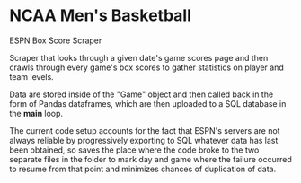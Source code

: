 NCAA Men's Basketball
========

ESPN Box Score Scraper

Scraper that looks through a given date's game scores page and then crawls through every game's box scores to gather statistics on player and team levels.

Data are stored inside of the "Game" object and then called back in the form of Pandas dataframes, which are then uploaded to a SQL database in the __main__ loop. 

The current code setup accounts for the fact that ESPN's servers are not always reliable by progressively exporting to SQL whatever data has last been obtained, so saves the place where the code broke to the two separate files in the folder to mark day and game where the failure occurred to resume from that point and minimizes chances of duplication of data.

